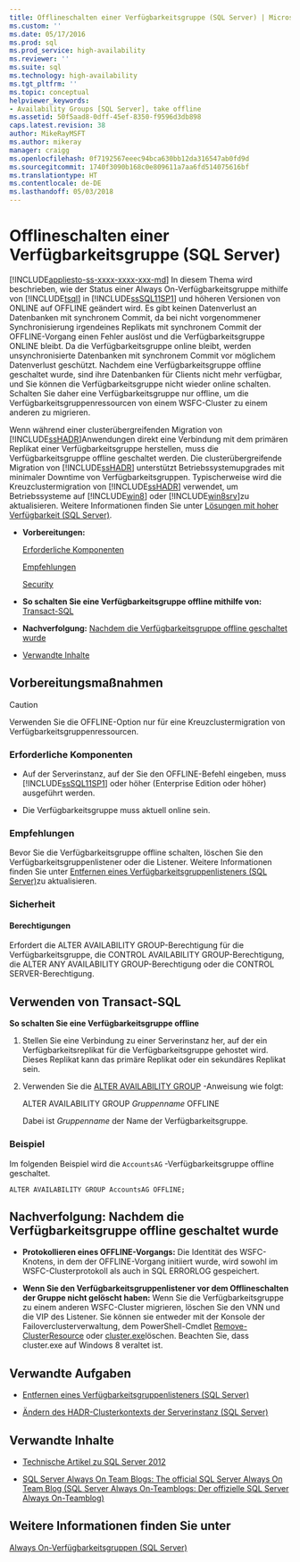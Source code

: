 ```yaml
---
title: Offlineschalten einer Verfügbarkeitsgruppe (SQL Server) | Microsoft-Dokumentation
ms.custom: ''
ms.date: 05/17/2016
ms.prod: sql
ms.prod_service: high-availability
ms.reviewer: ''
ms.suite: sql
ms.technology: high-availability
ms.tgt_pltfrm: ''
ms.topic: conceptual
helpviewer_keywords:
- Availability Groups [SQL Server], take offline
ms.assetid: 50f5aad8-0dff-45ef-8350-f9596d3db898
caps.latest.revision: 38
author: MikeRayMSFT
ms.author: mikeray
manager: craigg
ms.openlocfilehash: 0f7192567eeec94bca630bb12da316547ab0fd9d
ms.sourcegitcommit: 1740f3090b168c0e809611a7aa6fd514075616bf
ms.translationtype: HT
ms.contentlocale: de-DE
ms.lasthandoff: 05/03/2018
---
```

# <a name="take-an-availability-group-offline-sql-server"></a>Offlineschalten einer Verfügbarkeitsgruppe (SQL Server)
[!INCLUDE[appliesto-ss-xxxx-xxxx-xxx-md](../../../includes/appliesto-ss-xxxx-xxxx-xxx-md.md)]
  In diesem Thema wird beschrieben, wie der Status einer Always On-Verfügbarkeitsgruppe mithilfe von [!INCLUDE[tsql](../../../includes/tsql-md.md)] in [!INCLUDE[ssSQL11SP1](../../../includes/sssql11sp1-md.md)] und höheren Versionen von ONLINE auf OFFLINE geändert wird. Es gibt keinen Datenverlust an Datenbanken mit synchronem Commit, da bei nicht vorgenommener Synchronisierung irgendeines Replikats mit synchronem Commit der OFFLINE-Vorgang einen Fehler auslöst und die Verfügbarkeitsgruppe ONLINE bleibt. Da die Verfügbarkeitsgruppe online bleibt, werden unsynchronisierte Datenbanken mit synchronem Commit vor möglichem Datenverlust geschützt. Nachdem eine Verfügbarkeitsgruppe offline geschaltet wurde, sind ihre Datenbanken für Clients nicht mehr verfügbar, und Sie können die Verfügbarkeitsgruppe nicht wieder online schalten. Schalten Sie daher eine Verfügbarkeitsgruppe nur offline, um die Verfügbarkeitsgruppenressourcen von einem WSFC-Cluster zu einem anderen zu migrieren.  
  
 Wenn während einer clusterübergreifenden Migration von [!INCLUDE[ssHADR](../../../includes/sshadr-md.md)]Anwendungen direkt eine Verbindung mit dem primären Replikat einer Verfügbarkeitsgruppe herstellen, muss die Verfügbarkeitsgruppe offline geschaltet werden. Die clusterübergreifende Migration von [!INCLUDE[ssHADR](../../../includes/sshadr-md.md)] unterstützt Betriebssystemupgrades mit minimaler Downtime von Verfügbarkeitsgruppen. Typischerweise wird die Kreuzclustermigration von [!INCLUDE[ssHADR](../../../includes/sshadr-md.md)] verwendet, um Betriebssysteme auf [!INCLUDE[win8](../../../includes/win8-md.md)] oder [!INCLUDE[win8srv](../../../includes/win8srv-md.md)]zu aktualisieren. Weitere Informationen finden Sie unter [Lösungen mit hoher Verfügbarkeit (SQL Server)](http://msdn.microsoft.com/library/jj873730.aspx).  
  
-   **Vorbereitungen:**  
  
     [Erforderliche Komponenten](#Prerequisites)  
  
     [Empfehlungen](#Recommendations)  
  
     [Security](#Security)  
  
-   **So schalten Sie eine Verfügbarkeitsgruppe offline mithilfe von:**  [Transact-SQL](#TsqlProcedure)  
  
-   **Nachverfolgung:**  [Nachdem die Verfügbarkeitsgruppe offline geschaltet wurde](#FollowUp)  
  
-   [Verwandte Inhalte](#RelatedContent)  
  
##  <a name="BeforeYouBegin"></a> Vorbereitungsmaßnahmen  
  
> [!CAUTION]  
>  Verwenden Sie die OFFLINE-Option nur für eine Kreuzclustermigration von Verfügbarkeitsgruppenressourcen.  
  
###  <a name="Prerequisites"></a> Erforderliche Komponenten  
  
-   Auf der Serverinstanz, auf der Sie den OFFLINE-Befehl eingeben, muss [!INCLUDE[ssSQL11SP1](../../../includes/sssql11sp1-md.md)] oder höher (Enterprise Edition oder höher) ausgeführt werden.  
  
-   Die Verfügbarkeitsgruppe muss aktuell online sein.  
  
###  <a name="Recommendations"></a> Empfehlungen  
 Bevor Sie die Verfügbarkeitsgruppe offline schalten, löschen Sie den Verfügbarkeitsgruppenlistener oder die Listener. Weitere Informationen finden Sie unter [Entfernen eines Verfügbarkeitsgruppenlisteners &#40;SQL Server&#41;](../../../database-engine/availability-groups/windows/remove-an-availability-group-listener-sql-server.md)zu aktualisieren.  
  
###  <a name="Security"></a> Sicherheit  
  
####  <a name="Permissions"></a> Berechtigungen  
 Erfordert die ALTER AVAILABILITY GROUP-Berechtigung für die Verfügbarkeitsgruppe, die CONTROL AVAILABILITY GROUP-Berechtigung, die ALTER ANY AVAILABILITY GROUP-Berechtigung oder die CONTROL SERVER-Berechtigung.  
  
##  <a name="TsqlProcedure"></a> Verwenden von Transact-SQL  
 **So schalten Sie eine Verfügbarkeitsgruppe offline**  
  
1.  Stellen Sie eine Verbindung zu einer Serverinstanz her, auf der ein Verfügbarkeitsreplikat für die Verfügbarkeitsgruppe gehostet wird. Dieses Replikat kann das primäre Replikat oder ein sekundäres Replikat sein.  
  
2.  Verwenden Sie die [ALTER AVAILABILITY GROUP](../../../t-sql/statements/alter-availability-group-transact-sql.md) -Anweisung wie folgt:  
  
     ALTER AVAILABILITY GROUP *Gruppenname* OFFLINE  
  
     Dabei ist *Gruppenname* der Name der Verfügbarkeitsgruppe.  
  
### <a name="example"></a>Beispiel  
 Im folgenden Beispiel wird die `AccountsAG` -Verfügbarkeitsgruppe offline geschaltet.  
  
```  
ALTER AVAILABILITY GROUP AccountsAG OFFLINE;  
```  
  
##  <a name="FollowUp"></a> Nachverfolgung: Nachdem die Verfügbarkeitsgruppe offline geschaltet wurde  
  
-   **Protokollieren eines OFFLINE-Vorgangs:**  Die Identität des WSFC-Knotens, in dem der OFFLINE-Vorgang initiiert wurde, wird sowohl im WSFC-Clusterprotokoll als auch in SQL ERRORLOG gespeichert.  
  
-   **Wenn Sie den Verfügbarkeitsgruppenlistener vor dem Offlineschalten der Gruppe nicht gelöscht haben:**  Wenn Sie die Verfügbarkeitsgruppe zu einem anderen WSFC-Cluster migrieren, löschen Sie den VNN und die VIP des Listener. Sie können sie entweder mit der Konsole der Failoverclusterverwaltung, dem PowerShell-Cmdlet [Remove-ClusterResource](http://technet.microsoft.com/library/ee461015\(WS.10\).aspx) oder [cluster.exe](http://technet.microsoft.com/library/ee461015\(WS.10\).aspx)löschen. Beachten Sie, dass cluster.exe auf Windows 8 veraltet ist.  
  
##  <a name="RelatedTasks"></a> Verwandte Aufgaben  
  
-   [Entfernen eines Verfügbarkeitsgruppenlisteners &#40;SQL Server&#41;](../../../database-engine/availability-groups/windows/remove-an-availability-group-listener-sql-server.md)  
  
-   [Ändern des HADR-Clusterkontexts der Serverinstanz &#40;SQL Server&#41;](../../../database-engine/availability-groups/windows/change-the-hadr-cluster-context-of-server-instance-sql-server.md)  
  
##  <a name="RelatedContent"></a> Verwandte Inhalte  
  
-   [Technische Artikel zu SQL Server 2012](http://msdn.microsoft.com/library/bb418445\(SQL.10\).aspx)  
  
-   [SQL Server Always On Team Blogs: The official SQL Server Always On Team Blog (SQL Server Always On-Teamblogs: Der offizielle SQL Server Always On-Teamblog)](https://blogs.msdn.microsoft.com/sqlalwayson/)  
  
## <a name="see-also"></a>Weitere Informationen finden Sie unter  
 [Always On-Verfügbarkeitsgruppen &#40;SQL Server&#41;](../../../database-engine/availability-groups/windows/always-on-availability-groups-sql-server.md)  
  
  

